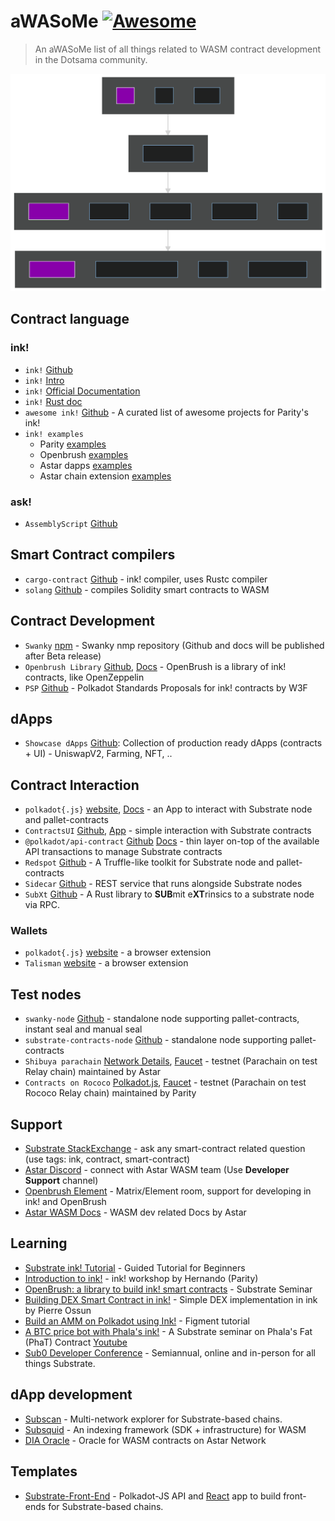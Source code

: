 # aWASoMe [![Awesome](https://awesome.re/badge-flat2.svg)](https://awesome.re)
> An aWASoMe list of all things related to WASM contract development in the Dotsama community.

![Awesome](mermaid-diagram.svg)

## Contract language
### ink!
- `ink!` [Github](https://github.com/paritytech/ink)
- `ink!` [Intro](https://paritytech.github.io/ink/)
- `ink!` [Official Documentation](https://use.ink/)
- `ink!` [Rust doc](https://paritytech.github.io/ink/ink_lang/)
- `awesome ink!` [Github](https://github.com/paritytech/awesome-ink) - A curated list of awesome projects for Parity's ink!
- `ink! examples`
  - Parity [examples](https://github.com/paritytech/ink/tree/master/examples)
  - Openbrush [examples](https://github.com/Supercolony-net/openbrush-contracts/tree/main/examples)
  - Astar dapps [examples](https://github.com/AstarNetwork/wasm-showcase-dapps)
  - Astar chain extension [examples](https://github.com/AstarNetwork/chain-extension-contracts)
### ask!
- `AssemblyScript` [Github](https://github.com/LimeChain/as-scale-codec) 

## Smart Contract compilers
- `cargo-contract` [Github](https://github.com/paritytech/cargo-contract/) - ink! compiler, uses Rustc compiler
- `solang` [Github](https://github.com/hyperledger-labs/solang) - compiles Solidity smart contracts to WASM

## Contract Development
- `Swanky` [npm](https://www.npmjs.com/package/@astar-network/swanky-cli) - Swanky nmp repository (Github and docs will be published after Beta release)
- `Openbrush Library` [Github](https://github.com/Supercolony-net/openbrush-contracts), [Docs](https://docs.openbrush.io/) - OpenBrush is a library of ink! contracts, like OpenZeppelin
- `PSP` [Github](https://github.com/w3f/PSPs) - Polkadot Standards Proposals for ink! contracts by W3F

## dApps
- `Showcase dApps` [Github](https://github.com/AstarNetwork/wasm-showcase-dapps): Collection of production ready dApps (contracts + UI) - UniswapV2, Farming, NFT, ..

## Contract Interaction
- `polkadot{.js}` [website](https://polkadot.js.org/apps/#/explorer), [Docs](https://polkadot.js.org/docs/api/) - an App to interact with Substrate node and pallet-contracts
- `ContractsUI` [Github](https://github.com/paritytech/contracts-ui), [App](https://paritytech.github.io/canvas-ui/#/instantiate) - simple interaction with Substrate contracts
- `@polkadot/api-contract` [Github](https://github.com/polkadot-js/api) [Docs](https://polkadot.js.org/docs/api-contract) - thin layer on-top of the available API transactions to manage Substrate contracts 
- `Redspot` [Github](https://github.com/patractlabs/redspot) - A Truffle-like toolkit for Substrate node and pallet-contracts
- `Sidecar` [Github](https://github.com/paritytech/substrate-api-sidecar) - REST service that runs alongside Substrate nodes
- `SubXt` [Github](https://github.com/paritytech/subxt) - A Rust library to **SUB**mit e**XT**rinsics to a substrate node via RPC.

### Wallets
- `polkadot{.js}` [website](https://polkadot.js.org/extension/) - a browser extension
- `Talisman` [website](https://talisman.xyz/#) - a browser extension

## Test nodes
- `swanky-node` [Github](https://github.com/AstarNetwork/swanky-node) - standalone node supporting pallet-contracts, instant seal and manual seal
- `substrate-contracts-node` [Github](https://github.com/paritytech/substrate-contracts-node) - standalone node supporting pallet-contracts
- `Shibuya parachain` [Network Details](https://docs.astar.network/integration/network-details), [Faucet](https://portal.astar.network/#/assets) - testnet (Parachain on test Relay chain) maintained by Astar
- `Contracts on Rococo` [Polkadot.js](https://polkadot.js.org/apps/?rpc=wss%3A%2F%2Frococo-contracts-rpc.polkadot.io#/explorer), [Faucet](https://wiki.polkadot.network/docs/learn-DOT#getting-rococo-tokens) - testnet (Parachain on test Rococo Relay chain) maintained by Parity

## Support
- [Substrate StackExchange](https://substrate.stackexchange.com/) - ask any smart-contract related question (use tags: ink, contract, smart-contract)
- [Astar Discord](https://discord.gg/Z3nC9U4) - connect with Astar WASM team (Use **Developer Support** channel) 
- [Openbrush Element](https://matrix.to/#/!utTuYglskDvqRRMQta:matrix.org?via=matrix.org&via=t2bot.io&via=matrix.parity.io) - Matrix/Element room, support for developing in ink! and OpenBrush
- [Astar WASM Docs](https://docs.astar.network/wasm-smart-contracts/smart-contract-development) - WASM dev related Docs by Astar


## Learning
- [Substrate ink! Tutorial](https://docs.substrate.io/tutorials/v3/ink-workshop/pt1/) - Guided Tutorial for Beginners  
- [Introduction to ink!](https://www.crowdcast.io/e/na-hackathon/13) - ink! workshop by Hernando (Parity)
- [OpenBrush: a library to build ink! smart contracts](https://www.youtube.com/watch?v=I5OFGNVvzOc&list=PLp0_ueXY_enXRfoaW7sTudeQH10yDvFOS&index=10) - Substrate Seminar
- [Building DEX Smart Contract in ink!](https://www.crowdcast.io/e/fundrasing-workshop) - Simple DEX implementation in ink by Pierre Ossun
- [Build an AMM on Polkadot using Ink!](https://learn.figment.io/tutorials/build-polkadot-amm-using-ink#how-to-interact-with-polkadot-js) - Figment tutorial
- [A BTC price bot with Phala's ink!](https://github.com/Phala-Network/fat-contract-workshop) - A Substrate seminar on Phala's Fat (PhaT) Contract [Youtube](https://www.youtube.com/watch?v=aZGj4FhkY6A&t=1566s)
- [Sub0 Developer Conference](https://sub0.parity.io/) - Semiannual, online and in-person for all
  things Substrate.

## dApp development
- [Subscan](https://www.subscan.io/) - Multi-network explorer for Substrate-based chains.
- [Subsquid](https://subsquid.io) - An indexing framework (SDK + infrastructure) for WASM
- [DIA Oracle](https://docs.astar.network/wasm-smart-contracts/smart-contract-development) - Oracle for WASM contracts on Astar Network

## Templates
- [Substrate-Front-End](https://github.com/substrate-developer-hub/substrate-front-end-template) - Polkadot-JS API and [React](https://reactjs.org/) app to build front-ends for Substrate-based chains.
